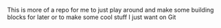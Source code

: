 
This is more of a repo for me to just play around and make some building blocks for later or to make some cool stuff I just want on Git


